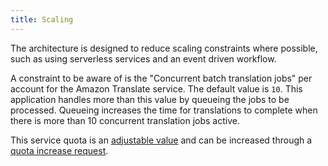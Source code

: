 ```yaml
---
title: Scaling
---
```


<!--
Copyright Amazon.com, Inc. or its affiliates. All Rights Reserved.
SPDX-License-Identifier: MIT-0
-->

The architecture is designed to reduce scaling constraints where possible, such as using serverless services and an event driven workflow.

A constraint to be aware of is the "Concurrent batch translation jobs" per account for the Amazon Translate service. The default value is `10`. This application handles more than this value by queueing the jobs to be processed. Queueing increases the time for translations to complete when there is more than 10 concurrent translation jobs active.

This service quota is an [adjustable value](https://docs.aws.amazon.com/general/latest/gr/translate-service.html) and can be increased through a [quota increase request](https://docs.aws.amazon.com/general/latest/gr/aws_service_limits.html).
